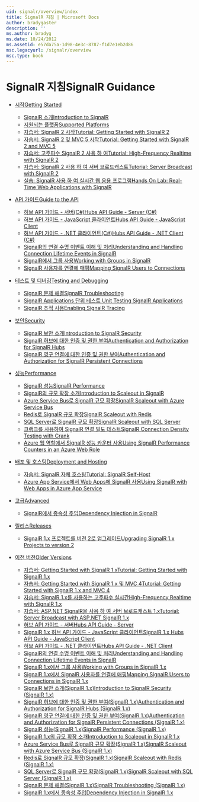 ```yaml
---
uid: signalr/overview/index
title: SignalR 지침 | Microsoft Docs
author: bradygaster
description: ''
ms.author: bradyg
ms.date: 10/24/2012
ms.assetid: e57da75a-1d98-4e3c-8787-f1d7e1eb2d86
msc.legacyurl: /signalr/overview
msc.type: book
---
```

<a name="signalr-guidance"></a><span data-ttu-id="e75b6-102">SignalR 지침</span><span class="sxs-lookup"><span data-stu-id="e75b6-102">SignalR Guidance</span></span>
====================
- [<span data-ttu-id="e75b6-103">시작</span><span class="sxs-lookup"><span data-stu-id="e75b6-103">Getting Started</span></span>](getting-started/index.md)

    - [<span data-ttu-id="e75b6-104">SignalR 소개</span><span class="sxs-lookup"><span data-stu-id="e75b6-104">Introduction to SignalR</span></span>](getting-started/introduction-to-signalr.md)
    - [<span data-ttu-id="e75b6-105">지원되는 플랫폼</span><span class="sxs-lookup"><span data-stu-id="e75b6-105">Supported Platforms</span></span>](getting-started/supported-platforms.md)
    - [<span data-ttu-id="e75b6-106">자습서: SignalR 2 시작</span><span class="sxs-lookup"><span data-stu-id="e75b6-106">Tutorial: Getting Started with SignalR 2</span></span>](getting-started/tutorial-getting-started-with-signalr.md)
    - [<span data-ttu-id="e75b6-107">자습서: SignalR 2 및 MVC 5 시작</span><span class="sxs-lookup"><span data-stu-id="e75b6-107">Tutorial: Getting Started with SignalR 2 and MVC 5</span></span>](getting-started/tutorial-getting-started-with-signalr-and-mvc.md)
    - [<span data-ttu-id="e75b6-108">자습서: 고주파수 SignalR 2 사용 하 여</span><span class="sxs-lookup"><span data-stu-id="e75b6-108">Tutorial: High-Frequency Realtime with SignalR 2</span></span>](getting-started/tutorial-high-frequency-realtime-with-signalr.md)
    - [<span data-ttu-id="e75b6-109">자습서: SignalR 2 사용 하 여 서버 브로드캐스트</span><span class="sxs-lookup"><span data-stu-id="e75b6-109">Tutorial: Server Broadcast with SignalR 2</span></span>](getting-started/tutorial-server-broadcast-with-signalr.md)
    - [<span data-ttu-id="e75b6-110">실습: SignalR 사용 하 여 실시간 웹 응용 프로그램</span><span class="sxs-lookup"><span data-stu-id="e75b6-110">Hands On Lab: Real-Time Web Applications with SignalR</span></span>](getting-started/real-time-web-applications-with-signalr.md)
- [<span data-ttu-id="e75b6-111">API 가이드</span><span class="sxs-lookup"><span data-stu-id="e75b6-111">Guide to the API</span></span>](guide-to-the-api/index.md)

    - [<span data-ttu-id="e75b6-112">허브 API 가이드 - 서버(C#)</span><span class="sxs-lookup"><span data-stu-id="e75b6-112">Hubs API Guide - Server (C#)</span></span>](guide-to-the-api/hubs-api-guide-server.md)
    - [<span data-ttu-id="e75b6-113">허브 API 가이드 - JavaScript 클라이언트</span><span class="sxs-lookup"><span data-stu-id="e75b6-113">Hubs API Guide - JavaScript Client</span></span>](guide-to-the-api/hubs-api-guide-javascript-client.md)
    - [<span data-ttu-id="e75b6-114">허브 API 가이드 - .NET 클라이언트(C#)</span><span class="sxs-lookup"><span data-stu-id="e75b6-114">Hubs API Guide - .NET Client (C#)</span></span>](guide-to-the-api/hubs-api-guide-net-client.md)
    - [<span data-ttu-id="e75b6-115">SignalR의 연결 수명 이벤트 이해 및 처리</span><span class="sxs-lookup"><span data-stu-id="e75b6-115">Understanding and Handling Connection Lifetime Events in SignalR</span></span>](guide-to-the-api/handling-connection-lifetime-events.md)
    - [<span data-ttu-id="e75b6-116">SignalR에서 그룹 사용</span><span class="sxs-lookup"><span data-stu-id="e75b6-116">Working with Groups in SignalR</span></span>](guide-to-the-api/working-with-groups.md)
    - [<span data-ttu-id="e75b6-117">SignalR 사용자를 연결에 매핑</span><span class="sxs-lookup"><span data-stu-id="e75b6-117">Mapping SignalR Users to Connections</span></span>](guide-to-the-api/mapping-users-to-connections.md)
- [<span data-ttu-id="e75b6-118">테스트 및 디버깅</span><span class="sxs-lookup"><span data-stu-id="e75b6-118">Testing and Debugging</span></span>](testing-and-debugging/index.md)

    - [<span data-ttu-id="e75b6-119">SignalR 문제 해결</span><span class="sxs-lookup"><span data-stu-id="e75b6-119">SignalR Troubleshooting</span></span>](testing-and-debugging/troubleshooting.md)
    - [<span data-ttu-id="e75b6-120">SignalR Applications 단위 테스트 </span><span class="sxs-lookup"><span data-stu-id="e75b6-120">Unit Testing SignalR Applications</span></span>](testing-and-debugging/unit-testing-signalr-applications.md)
    - [<span data-ttu-id="e75b6-121">SignalR 추적 사용</span><span class="sxs-lookup"><span data-stu-id="e75b6-121">Enabling SignalR Tracing</span></span>](testing-and-debugging/enabling-signalr-tracing.md)
- [<span data-ttu-id="e75b6-122">보안</span><span class="sxs-lookup"><span data-stu-id="e75b6-122">Security</span></span>](security/index.md)

    - [<span data-ttu-id="e75b6-123">SignalR 보안 소개</span><span class="sxs-lookup"><span data-stu-id="e75b6-123">Introduction to SignalR Security</span></span>](security/introduction-to-security.md)
    - [<span data-ttu-id="e75b6-124">SignalR 허브에 대한 인증 및 권한 부여</span><span class="sxs-lookup"><span data-stu-id="e75b6-124">Authentication and Authorization for SignalR Hubs</span></span>](security/hub-authorization.md)
    - [<span data-ttu-id="e75b6-125">SignalR 영구 연결에 대한 인증 및 권한 부여</span><span class="sxs-lookup"><span data-stu-id="e75b6-125">Authentication and Authorization for SignalR Persistent Connections</span></span>](security/persistent-connection-authorization.md)
- [<span data-ttu-id="e75b6-126">성능</span><span class="sxs-lookup"><span data-stu-id="e75b6-126">Performance</span></span>](performance/index.md)

    - [<span data-ttu-id="e75b6-127">SignalR 성능</span><span class="sxs-lookup"><span data-stu-id="e75b6-127">SignalR Performance</span></span>](performance/signalr-performance.md)
    - [<span data-ttu-id="e75b6-128">SignalR의 규모 확장 소개</span><span class="sxs-lookup"><span data-stu-id="e75b6-128">Introduction to Scaleout in SignalR</span></span>](performance/scaleout-in-signalr.md)
    - [<span data-ttu-id="e75b6-129">Azure Service Bus로 SignalR 규모 확장</span><span class="sxs-lookup"><span data-stu-id="e75b6-129">SignalR Scaleout with Azure Service Bus</span></span>](performance/scaleout-with-windows-azure-service-bus.md)
    - [<span data-ttu-id="e75b6-130">Redis로 SignalR 규모 확장</span><span class="sxs-lookup"><span data-stu-id="e75b6-130">SignalR Scaleout with Redis</span></span>](performance/scaleout-with-redis.md)
    - [<span data-ttu-id="e75b6-131">SQL Server로 SignalR 규모 확장</span><span class="sxs-lookup"><span data-stu-id="e75b6-131">SignalR Scaleout with SQL Server</span></span>](performance/scaleout-with-sql-server.md)
    - [<span data-ttu-id="e75b6-132">크랭크를 사용하여 SignalR 연결 밀도 테스트</span><span class="sxs-lookup"><span data-stu-id="e75b6-132">SignalR Connection Density Testing with Crank</span></span>](performance/signalr-connection-density-testing-with-crank.md)
    - [<span data-ttu-id="e75b6-133">Azure 웹 역할에서 SignalR 성능 카운터 사용</span><span class="sxs-lookup"><span data-stu-id="e75b6-133">Using SignalR Performance Counters in an Azure Web Role</span></span>](performance/using-signalr-performance-counters-in-an-azure-web-role.md)
- [<span data-ttu-id="e75b6-134">배포 및 호스팅</span><span class="sxs-lookup"><span data-stu-id="e75b6-134">Deployment and Hosting</span></span>](deployment/index.md)

    - [<span data-ttu-id="e75b6-135">자습서: SignalR 자체 호스팅</span><span class="sxs-lookup"><span data-stu-id="e75b6-135">Tutorial: SignalR Self-Host</span></span>](deployment/tutorial-signalr-self-host.md)
    - [<span data-ttu-id="e75b6-136">Azure App Service에서 Web Apps에 SignalR 사용</span><span class="sxs-lookup"><span data-stu-id="e75b6-136">Using SignalR with Web Apps in Azure App Service</span></span>](deployment/using-signalr-with-azure-web-sites.md)
- [<span data-ttu-id="e75b6-137">고급</span><span class="sxs-lookup"><span data-stu-id="e75b6-137">Advanced</span></span>](advanced/index.md)

    - [<span data-ttu-id="e75b6-138">SignalR에서 종속성 주입</span><span class="sxs-lookup"><span data-stu-id="e75b6-138">Dependency Injection in SignalR</span></span>](advanced/dependency-injection.md)
- [<span data-ttu-id="e75b6-139">릴리스</span><span class="sxs-lookup"><span data-stu-id="e75b6-139">Releases</span></span>](releases/index.md)

    - [<span data-ttu-id="e75b6-140">SignalR 1.x 프로젝트를 버전 2로 업그레이드</span><span class="sxs-lookup"><span data-stu-id="e75b6-140">Upgrading SignalR 1.x Projects to version 2</span></span>](releases/upgrading-signalr-1x-projects-to-20.md)
- [<span data-ttu-id="e75b6-141">이전 버전</span><span class="sxs-lookup"><span data-stu-id="e75b6-141">Older Versions</span></span>](older-versions/index.md)

    - [<span data-ttu-id="e75b6-142">자습서: Getting Started with SignalR 1.x</span><span class="sxs-lookup"><span data-stu-id="e75b6-142">Tutorial: Getting Started with SignalR 1.x</span></span>](older-versions/tutorial-getting-started-with-signalr.md)
    - [<span data-ttu-id="e75b6-143">자습서: Getting Started with SignalR 1.x 및 MVC 4</span><span class="sxs-lookup"><span data-stu-id="e75b6-143">Tutorial: Getting Started with SignalR 1.x and MVC 4</span></span>](older-versions/tutorial-getting-started-with-signalr-and-mvc-4.md)
    - [<span data-ttu-id="e75b6-144">자습서: SignalR 1.x를 사용하는 고주파수 실시간</span><span class="sxs-lookup"><span data-stu-id="e75b6-144">High-Frequency Realtime with SignalR 1.x</span></span>](older-versions/tutorial-high-frequency-realtime-with-signalr.md)
    - [<span data-ttu-id="e75b6-145">자습서: ASP.NET SignalR을 사용 하 여 서버 브로드캐스트 1.x</span><span class="sxs-lookup"><span data-stu-id="e75b6-145">Tutorial: Server Broadcast with ASP.NET SignalR 1.x</span></span>](older-versions/tutorial-server-broadcast-with-aspnet-signalr.md)
    - [<span data-ttu-id="e75b6-146">허브 API 가이드 - 서버</span><span class="sxs-lookup"><span data-stu-id="e75b6-146">Hubs API Guide - Server</span></span>](older-versions/signalr-1x-hubs-api-guide-server.md)
    - [<span data-ttu-id="e75b6-147">SignalR 1.x 허브 API 가이드 - JavaScript 클라이언트</span><span class="sxs-lookup"><span data-stu-id="e75b6-147">SignalR 1.x Hubs API Guide - JavaScript Client</span></span>](older-versions/signalr-1x-hubs-api-guide-javascript-client.md)
    - [<span data-ttu-id="e75b6-148">허브 API 가이드 - .NET 클라이언트</span><span class="sxs-lookup"><span data-stu-id="e75b6-148">Hubs API Guide - .NET Client</span></span>](older-versions/signalr-1x-hubs-api-guide-net-client.md)
    - [<span data-ttu-id="e75b6-149">SignalR의 연결 수명 이벤트 이해 및 처리</span><span class="sxs-lookup"><span data-stu-id="e75b6-149">Understanding and Handling Connection Lifetime Events in SignalR</span></span>](older-versions/handling-connection-lifetime-events.md)
    - [<span data-ttu-id="e75b6-150">SignalR 1.x에서 그룹 사용</span><span class="sxs-lookup"><span data-stu-id="e75b6-150">Working with Groups in SignalR 1.x</span></span>](older-versions/working-with-groups.md)
    - [<span data-ttu-id="e75b6-151">SignalR 1.x에서 SignalR 사용자를 연결에 매핑</span><span class="sxs-lookup"><span data-stu-id="e75b6-151">Mapping SignalR Users to Connections in SignalR 1.x</span></span>](older-versions/mapping-users-to-connections.md)
    - [<span data-ttu-id="e75b6-152">SignalR 보안 소개(SignalR 1.x)</span><span class="sxs-lookup"><span data-stu-id="e75b6-152">Introduction to SignalR Security (SignalR 1.x)</span></span>](older-versions/introduction-to-security.md)
    - [<span data-ttu-id="e75b6-153">SignalR 허브에 대한 인증 및 권한 부여(SignalR 1.x)</span><span class="sxs-lookup"><span data-stu-id="e75b6-153">Authentication and Authorization for SignalR Hubs (SignalR 1.x)</span></span>](older-versions/hub-authorization.md)
    - [<span data-ttu-id="e75b6-154">SignalR 영구 연결에 대한 인증 및 권한 부여(SignalR 1.x)</span><span class="sxs-lookup"><span data-stu-id="e75b6-154">Authentication and Authorization for SignalR Persistent Connections (SignalR 1.x)</span></span>](older-versions/persistent-connection-authorization.md)
    - [<span data-ttu-id="e75b6-155">SignalR 성능(SignalR 1.x)</span><span class="sxs-lookup"><span data-stu-id="e75b6-155">SignalR Performance (SignalR 1.x)</span></span>](older-versions/signalr-performance.md)
    - [<span data-ttu-id="e75b6-156">SignalR 1.x의 규모 확장 소개</span><span class="sxs-lookup"><span data-stu-id="e75b6-156">Introduction to Scaleout in SignalR 1.x</span></span>](older-versions/scaleout-in-signalr.md)
    - [<span data-ttu-id="e75b6-157">Azure Service Bus로 SignalR 규모 확장(SignalR 1.x)</span><span class="sxs-lookup"><span data-stu-id="e75b6-157">SignalR Scaleout with Azure Service Bus (SignalR 1.x)</span></span>](older-versions/scaleout-with-windows-azure-service-bus.md)
    - [<span data-ttu-id="e75b6-158">Redis로 SignalR 규모 확장(SignalR 1.x)</span><span class="sxs-lookup"><span data-stu-id="e75b6-158">SignalR Scaleout with Redis (SignalR 1.x)</span></span>](older-versions/scaleout-with-redis.md)
    - [<span data-ttu-id="e75b6-159">SQL Server로 SignalR 규모 확장(SignalR 1.x)</span><span class="sxs-lookup"><span data-stu-id="e75b6-159">SignalR Scaleout with SQL Server (SignalR 1.x)</span></span>](older-versions/scaleout-with-sql-server.md)
    - [<span data-ttu-id="e75b6-160">SignalR 문제 해결(SignalR 1.x)</span><span class="sxs-lookup"><span data-stu-id="e75b6-160">SignalR Troubleshooting (SignalR 1.x)</span></span>](older-versions/troubleshooting.md)
    - [<span data-ttu-id="e75b6-161">SignalR 1.x에서 종속성 주입</span><span class="sxs-lookup"><span data-stu-id="e75b6-161">Dependency Injection in SignalR 1.x</span></span>](older-versions/dependency-injection.md)
